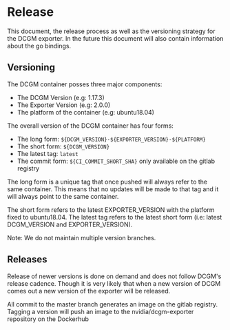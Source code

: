# Release

This document, the release process as well as the versioning strategy for the DCGM exporter.
In the future this document will also contain information about the go bindings.

## Versioning

The DCGM container posses three major components:
- The DCGM Version (e.g: 1.17.3)
- The Exporter Version (e.g: 2.0.0)
- The platform of the container (e.g: ubuntu18.04)

The overall version of the DCGM container has four forms:
- The long form: `${DCGM_VERSION}-${EXPORTER_VERSION}-${PLATFORM}`
- The short form: `${DCGM_VERSION}`
- The latest tag: `latest`
- The commit form: `${CI_COMMIT_SHORT_SHA}` only available on the gitlab registry

The long form is a unique tag that once pushed will always refer to the same container.
This means that no updates will be made to that tag and it will always point to the same container.

The short form refers to the latest EXPORTER_VERSION with the platform fixed to ubuntu18.04.
The latest tag refers to the latest short form (i.e: latest DCGM_VERSION and EXPORTER_VERSION).

Note: We do not maintain multiple version branches.

## Releases

Release of newer versions is done on demand and does not follow DCGM's release cadence.
Though it is very likely that when a new version of DCGM comes out a new version of the exporter will be released.

All commit to the master branch generates an image on the gitlab registry.
Tagging a version will push an image to the nvidia/dcgm-exporter repository on the Dockerhub
